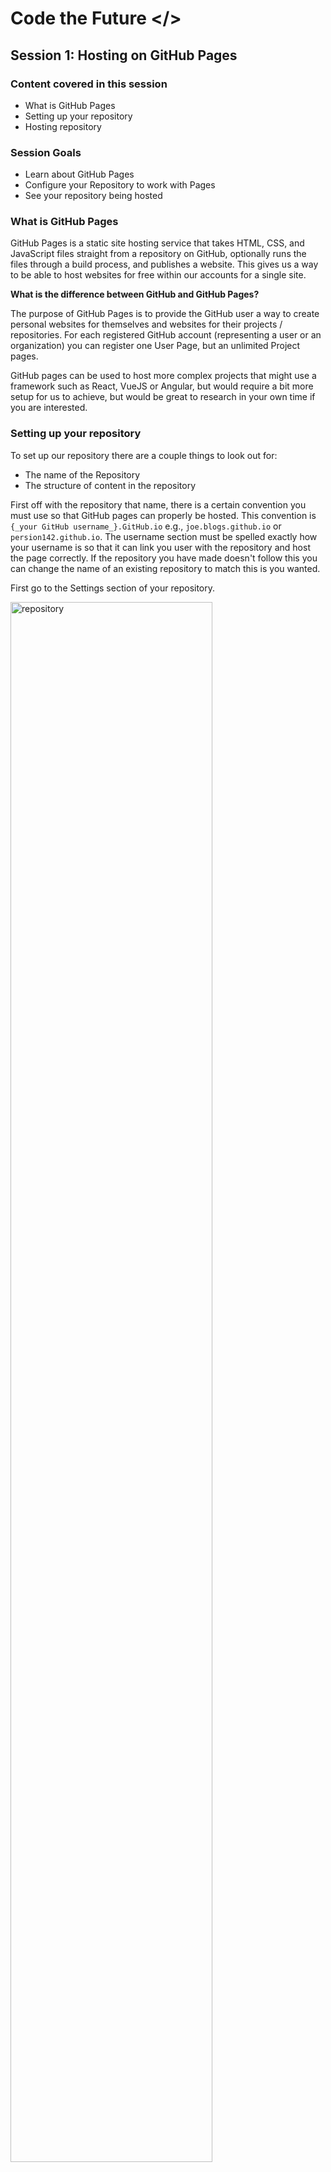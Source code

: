 # Code the Future </>

## Session 1: Hosting on GitHub Pages

### Content covered in this session

- What is GitHub Pages
- Setting up your repository
- Hosting repository

### Session Goals

- Learn about GitHub Pages
- Configure your Repository to work with Pages
- See your repository being hosted

### What is GitHub Pages

GitHub Pages is a static site hosting service that takes HTML, CSS, and JavaScript files straight from a repository on GitHub, optionally runs the files through a build process, and publishes a website. This gives us a way to be able to host websites for free within our accounts for a single site.

**What is the difference between GitHub and GitHub Pages?**

The purpose of GitHub Pages is to provide the GitHub user a way to create personal websites for themselves and websites for their projects / repositories. For each registered GitHub account (representing a user or an organization) you can register one User Page, but an unlimited Project pages.

GitHub pages can be used to host more complex projects that might use a framework such as React, VueJS or Angular, but would require a bit more setup for us to achieve, but would be great to research in your own time if you are interested.

### Setting up your repository

To set up our repository there are a couple things to look out for:

- The name of the Repository
- The structure of content in the repository

First off with the repository that name, there is a certain convention you must use so that GitHub pages can properly be hosted. This convention is `{_your GitHub username_}.GitHub.io` e.g., `joe.blogs.github.io` or `persion142.github.io`. The username section must be spelled exactly how your username is so that it can link you user with the repository and host the page correctly. If the repository you have made doesn't follow this you can change the name of an existing repository to match this is you wanted.

First go to the Settings section of your repository.

<img src="https://raw.githubusercontent.com/sarah-cic-uk/Code-the-Future/main/images/session1/settings.png" alt="repository" width="80%">

Second edit the Repository name under the general settings tab to match the naming convention needed.

<img src="https://raw.githubusercontent.com/sarah-cic-uk/Code-the-Future/main/images/session1/Repo-name.png" alt="repository" width="80%">

Second is the structure of the page. below is an example of the structure.

<img src="https://raw.githubusercontent.com/sarah-cic-uk/Code-the-Future/main/images/session1/folder-structure.png" alt="repository" width="80%">

Here we can see what is needed at what is called the top we want our index.html and README.md file, below this we would want to create folders for the other pages, the style, and images we would use within out webpage.

**_THE BASE FILE NEEDS TO BE NAMED/KEPT AS `index.html`_**

The reason that this file needs to stay named the way it is, is because GitHub Pages will try and look for this this file first to host it. If it can't find an index.html file it will look for a README.md file to host, if neither file is found it will not be hosted correctly.

### Hosting your Repository

Once all your files are correctly setup and are named correctly, we can start hosting our website.

Firstly, go to your repository on GitHub.com and click on the settings section at the top.

<img src="https://raw.githubusercontent.com/sarah-cic-uk/Code-the-Future/main/images/session1/settings.png" alt="repository" width="80%">

Next on the left hand side you want to click on Pages under the Code and automation tab.

<img src="https://raw.githubusercontent.com/sarah-cic-uk/Code-the-Future/main/images/session1/setting-sections.png" alt="repository" width="50%">

Then once located on that page you want to keep the source as `Deploy from a branch`, under that we set the branch settings. Set the left box (The branch box) `as main` and set the next box along to `/(root)`, and click on `Save`.

Below is an image of the settings you should have in the pages section. [If you have a custom domain sorted already you can use this custom domain name.](#using-a-custom-domain-name)

<img src="https://raw.githubusercontent.com/sarah-cic-uk/Code-the-Future/main/images/session1/pages-settings.png" alt="repository" width="80%">

After a few minutes your page should now be hosted on GitHub pages ready for you to share. Once the page is done you will have section at the top that will appear showing you the name of the page and if you want to stop hosting it.

<img src="https://raw.githubusercontent.com/sarah-cic-uk/Code-the-Future/main/images/session1/site-url.png" alt="repository" width="80%">

When progressing through the course any changes you push to your repository will trigger a build to run in the backgroun and deploy your site with the updated code.

## Using a custom domain name

You can just leave your website at that address (it'll give you some serious street cred in the developer world), but if you have a custom domain you would like to use, it is very simple to make GitHub redirect your page.

1. Log in to your domain registrar and find where to change your host records. If you don't know, you can usually Google "(domain registrar) change host records", and your registrar will have an explainer telling you how to do it.
2. Change your domain's A Record to 204.232.175.78. This is GitHub's IP address, which allows GitHub to resolve your URL and serve the correct files.
3. In your website's directory folder on your computer, create a file called "CNAME". On the first line, type your domain name. Save the file.
4. In your GitHub application, you should see the file in the left column. Make sure it is checked and enter your commit message. Have it say something like "Adding CNAME file."
5. Click "Sync branches."

It can take as long as 48 hours for your domain to resolve to your GitHub page. However, it is usually pretty quick, so check back in an hour or so.

## References

<ul>
<li><a href='https://pages.GitHub.com/' target='_blank'>Basic Tutorial</a></li>
<li><a href='https://learnvue.co/articles/deploy-vue-to-GitHub-pages' target='_blank'>VueJS Framework Tutorial</a></li>
</ul>

<div style="width: 100%">
<a href='intro_to_github.md'><-- Previous section: Introduction to Git & GitHub</a>
<div align="right"><a  href='git_and_vscode.md'>Next section: Using Git in VScode --></a></div>
</div>
